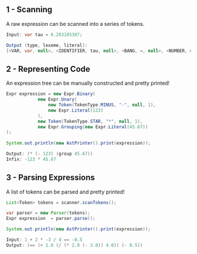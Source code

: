 
## 1 - Scanning

A raw expression can be scanned into a series of tokens.

```java
Input: var tau = 6.283185307;

Output (type, lexeme, literal):
[<VAR, var, null>, <IDENTIFIER, tau, null>, <BANG, =, null>, <NUMBER, 6.283, 6.283>, <EOF, , null>]
```


## 2 - Representing Code

An expression tree can be manually constructed and pretty printed!

```java
Expr expression = new Expr.Binary(
            new Expr.Unary(
                new Token(TokenType.MINUS, "-", null, 1),
                new Expr.Literal(123)
            ),
            new Token(TokenType.STAR, "*", null, 1),
            new Expr.Grouping(new Expr.Literal(45.67))
);
    
System.out.println(new AstPrinter().print(expression));
```

```java
Output: (* (- 123) (group 45.67))
Infix: -123 * 45.67
```

## 3 - Parsing Expressions

A list of tokens can be parsed and pretty printed!

```java
List<Token> tokens = scanner.scanTokens();

var parser = new Parser(tokens);
Expr expression  = parser.parse();

System.out.println(new AstPrinter().print(expression));
```

```java
Input: 1 + 2 * -3 / 4 == -0.5
Output: (== (+ 1.0 (/ (* 2.0 (- 3.0)) 4.0)) (- 0.5))
```

